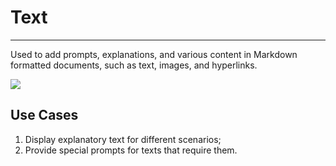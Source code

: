 # Text
---

Used to add prompts, explanations, and various content in Markdown formatted documents, such as text, images, and hyperlinks.

![](../img/text.png)

## Use Cases

1. Display explanatory text for different scenarios;
2. Provide special prompts for texts that require them.

<!--
## Chart Styles

| Option | Description |
| --- | --- |
| Chart Title | Set a title for the chart. After setting, it will be displayed in the top left corner of the chart and supports hiding. |




-->